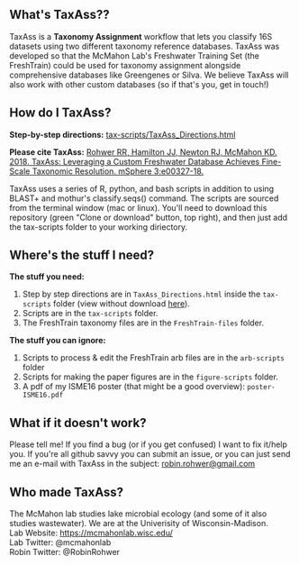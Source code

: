 What's TaxAss??
---
TaxAss is a **Taxonomy Assignment** workflow that lets you classify 16S datasets using two different taxonomy reference databases. TaxAss was developed so that the McMahon Lab's Freshwater Training Set (the FreshTrain) could be used for taxonomy assignment alongside comprehensive databases like Greengenes or Silva. We believe TaxAss will also work with other custom databases (so if that's you, get in touch!)

How do I TaxAss?
---

**Step-by-step directions:** [tax-scripts/TaxAss_Directions.html](https://htmlpreview.github.io/?https://github.com/McMahonLab/TaxAss/blob/master/tax-scripts/TaxAss_Directions.html)

**Please cite TaxAss:** [Rohwer RR, Hamilton JJ, Newton RJ, McMahon KD. 2018. TaxAss: Leveraging a Custom Freshwater Database Achieves Fine-Scale Taxonomic Resolution. mSphere 3:e00327-18.](https://msphere.asm.org/content/3/5/e00327-18)

TaxAss uses a series of R, python, and bash scripts in addition to using BLAST+ and mothur's classify.seqs() command.  The scripts are sourced from the terminal window (mac or linux). You'll need to download this repository (green "Clone or download" button, top right), and then just add the tax-scripts folder to your working diriectory.

Where's the stuff I need?
---

**The stuff you need:**  
1. Step by step directions are in `TaxAss_Directions.html` inside the `tax-scripts` folder (view without download [here](https://htmlpreview.github.io/?https://github.com/McMahonLab/TaxAss/blob/master/tax-scripts/TaxAss_Directions.html)).  
2. Scripts are in the `tax-scripts` folder.  
3. The FreshTrain taxonomy files are in the `FreshTrain-files` folder.  

**The stuff you can ignore:**  
1. Scripts to process & edit the FreshTrain arb files are in the `arb-scripts` folder  
2. Scripts for making the paper figures are in the `figure-scripts` folder.  
3. A pdf of my ISME16 poster (that might be a good overview): `poster-ISME16.pdf`  

What if it doesn't work?
---

Please tell me!  If you find a bug (or if you get confused) I want to fix it/help you.  If you're all github savvy you can submit an issue, or you can just send me an e-mail with TaxAss in the subject: robin.rohwer@gmail.com

Who made TaxAss?
---
The McMahon lab studies lake microbial ecology (and some of it also studies wastewater). We are at the Univerisity of Wisconsin-Madison.  
Lab Website: https://mcmahonlab.wisc.edu/  
Lab Twitter: @mcmahonlab  
Robin Twitter: @RobinRohwer
